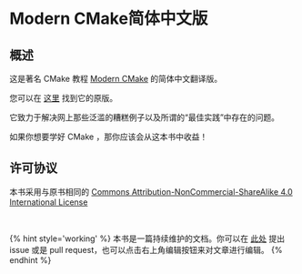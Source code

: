 # Modern CMake简体中文版

## 概述

这是著名 CMake 教程 [Modern CMake](https://cliutils.gitlab.io/modern-cmake/) 的简体中文翻译版。

您可以在 [这里](https://cliutils.gitlab.io/modern-cmake/) 找到它的原版。

它致力于解决网上那些泛滥的糟糕例子以及所谓的“最佳实践”中存在的问题。

如果你想要学好 CMake ，那你应该会从这本书中收益！



## 许可协议

本书采用与原书相同的 [Commons Attribution-NonCommercial-ShareAlike 4.0 International License](https://gitlab.com/CLIUtils/modern-cmake/-/blob/master/LICENSE)

<br>

{% hint style='working' %}
本书是一篇持续维护的文档。你可以在 [此处](https://github.com/Modern-CMake-CN/Modern-CMake-zh_CN) 提出 issue 或是 pull request，也可以点击右上角编辑按钮来对文章进行编辑。
{% endhint %}



### 

